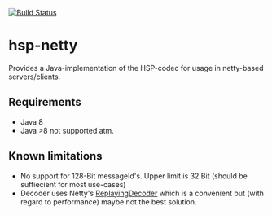 [![Build Status](https://travis-ci.org/dcsolutions/kalinka.svg?branch=master)](https://travis-ci.org/jarmoni/hsp-netty)
# hsp-netty
Provides a Java-implementation of the HSP-codec for usage in netty-based servers/clients.

## Requirements
- Java 8
- Java >8 not supported atm.

## Known limitations
- No support for 128-Bit messageId's. Upper limit is 32 Bit (should be suffiecient for most use-cases)
- Decoder uses Netty's [ReplayingDecoder](https://github.com/netty/netty/blob/4.1/codec/src/main/java/io/netty/handler/codec/ReplayingDecoder.java) which is a convenient but (with regard to performance) maybe not the best solution.
